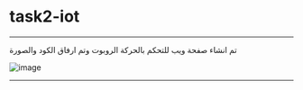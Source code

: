 # task2-iot
***
تم انشاء صفحة ويب للتحكم بالحركة الروبوت وتم ارفاق الكود والصورة


![image](https://user-images.githubusercontent.com/85882059/125895861-8cc910a0-ead1-447f-b87a-26b0e4dba914.png)
***
